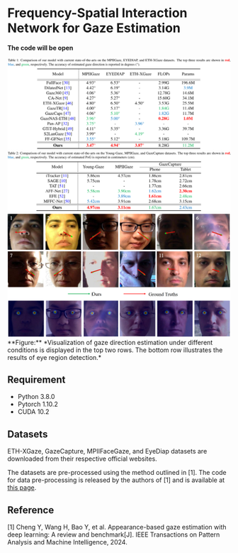 # Frequency-Spatial Interaction Network for Gaze Estimation

**The code will be open**


<div align=center>  <img src="figures/table1.png" alt="Comparision" width="1000" align="bottom" /> </div>

<div align=center>  <img src="figures/table2.png" alt="Comparision" width="1000" align="bottom" /> </div>

<div align=center>  <img src="figures/fig.png" alt="Comparision" width="1000" align="bottom" /> </div>
**Figure:**  *Visualization of gaze direction estimation under different conditions is displayed in the top two rows. The bottom row illustrates the results of eye region detection.*


## Requirement
* Python 3.8.0
* Pytorch 1.10.2
* CUDA 10.2

## Datasets
ETH-XGaze, GazeCapture, MPIIFaceGaze, and EyeDiap datasets are downloaded from their respective official websites.

The datasets are pre-processed using the method outlined in [1]. The code for data pre-processing is released by the authors of [1] and is available at [this page](https://phi-ai.buaa.edu.cn/Gazehub/).

## Reference
[1] Cheng Y, Wang H, Bao Y, et al. Appearance-based gaze estimation with deep learning: A review and benchmark[J]. IEEE Transactions on Pattern Analysis and Machine Intelligence, 2024.
